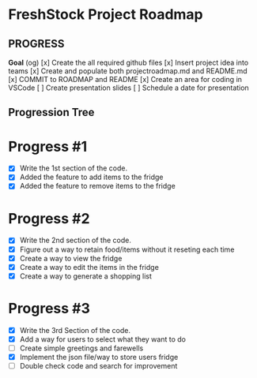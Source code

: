 
# FreshStock Project Roadmap

## PROGRESS
**Goal** (og)
[x] Create the all required github files
[x] Insert project idea into teams
[x] Create and populate both projectroadmap.md and README.md
[x] COMMIT to ROADMAP and README
[x] Create an area for coding in VSCode
[ ] Create presentation slides
[ ] Schedule a date for presentation


## Progression Tree ##

# Progress #1 #
- [x] Write the 1st section of the code.
- [x] Added the feature to add items to the fridge
- [x] Added the feature to remove items to the fridge 

# Progress #2 #
- [x] Write the 2nd section of the code.
- [x] Figure out a way to retain food/items without it reseting each time
- [x] Create a way to view the fridge
- [x] Create a way to edit the items in the fridge
- [x] Create a way to generate a shopping list

# Progress #3 #
- [x] Write the 3rd Section of the code.
- [x] Add a way for users to select what they want to do
- [ ] Create simple greetings and farewells
- [x] Implement the json file/way to store users fridge
- [ ] Double check code and search for improvement